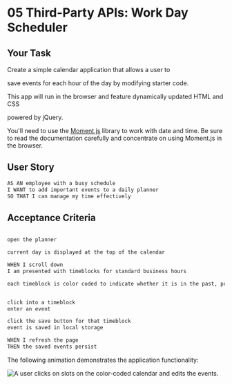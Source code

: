 # 05 Third-Party APIs: Work Day Scheduler

## Your Task

Create a simple calendar application that allows a user to 

save events for each hour of the day by modifying starter code. 

This app will run in the browser and feature dynamically updated HTML and CSS 

powered by jQuery.

You'll need to use the [Moment.js](https://momentjs.com/) library to work with date and time. Be sure to read the documentation carefully and concentrate on using Moment.js in the browser.

## User Story

```md
AS AN employee with a busy schedule
I WANT to add important events to a daily planner
SO THAT I can manage my time effectively
```

## Acceptance Criteria

```md

open the planner

current day is displayed at the top of the calendar

WHEN I scroll down
I am presented with timeblocks for standard business hours

each timeblock is color coded to indicate whether it is in the past, present, or future


click into a timeblock
enter an event

click the save button for that timeblock
event is saved in local storage

WHEN I refresh the page
THEN the saved events persist
```

The following animation demonstrates the application functionality:

![A user clicks on slots on the color-coded calendar and edits the events.](./Assets/05-third-party-apis-homework-demo.gif)



